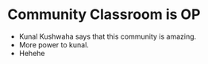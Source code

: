 # Community Classroom is OP

- Kunal Kushwaha says that this community is amazing.
- More power to kunal. 
- Hehehe
